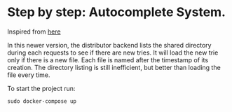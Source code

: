 # Step by step: Autocomplete System. 

Inspired from [here](https://lopespm.github.io/2020/08/03/implementation-autocomplete-system-design.html)

In this newer version, the distributor backend lists the shared directory during each requests to see if there are new
 tries. It will load the new trie only if there is a new file. Each file is named after the timestamp of its creation.
 The directory listing is still inefficient, but better than loading the file every time.

To start the project run:

`sudo docker-compose up`